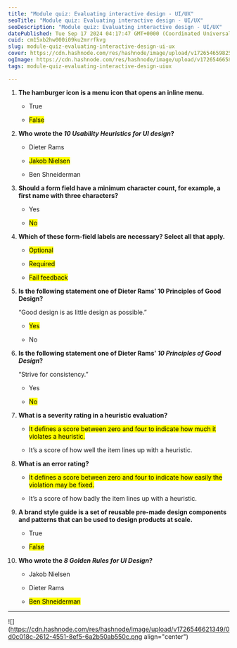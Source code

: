 ```yaml
---
title: "Module quiz: Evaluating interactive design - UI/UX"
seoTitle: "Module quiz: Evaluating interactive design - UI/UX"
seoDescription: "Module quiz: Evaluating interactive design - UI/UX"
datePublished: Tue Sep 17 2024 04:17:47 GMT+0000 (Coordinated Universal Time)
cuid: cm15xb2hw000i09ku2mrrfkvg
slug: module-quiz-evaluating-interactive-design-ui-ux
cover: https://cdn.hashnode.com/res/hashnode/image/upload/v1726546598258/48a06ecd-2096-4630-8c4c-6fe63cf17d4c.jpeg
ogImage: https://cdn.hashnode.com/res/hashnode/image/upload/v1726546658841/c6f7c2cf-1069-4fac-b323-e3d75966d232.jpeg
tags: module-quiz-evaluating-interactive-design-uiux

---
```


1. **The hamburger icon is a menu icon that opens an inline menu.**
    
    * True
        
    * <mark>False</mark>
        
2. **Who wrote the *10 Usability Heuristics for UI design*?**
    
    * Dieter Rams
        
    * <mark>Jakob Nielsen</mark>
        
    * Ben Shneiderman
        
3. **Should a form field have a minimum character count, for example, a first name with three characters?**
    
    * Yes
        
    * <mark>No</mark>
        
4. **Which of these form-field labels are necessary? Select all that apply.**
    
    * <mark>Optional</mark>
        
    * <mark>Required</mark>
        
    * <mark>Fail feedback</mark>
        
5. **Is the following statement one of Dieter Rams’ 10 Principles of Good Design?**
    
    “Good design is as little design as possible.”
    
    * <mark>Yes</mark>
        
    * No
        
6. **Is the following statement one of Dieter Rams’ *10 Principles of Good Design*?**
    
    “Strive for consistency.”
    
    * Yes
        
    * <mark>No</mark>
        
7. **What is a severity rating in a heuristic evaluation?**
    
    * <mark>It defines a score between zero and four to indicate how much it violates a heuristic.</mark>
        
    * It’s a score of how well the item lines up with a heuristic.
        
8. **What is an error rating?**
    
    * <mark>It defines a score between zero and four to indicate how easily the violation may be fixed.</mark>
        
    * It’s a score of how badly the item lines up with a heuristic.
        
9. **A brand style guide is a set of reusable pre-made design components and patterns that can be used to design products at scale.**
    
    * True
        
    * <mark>False</mark>
        
10. **Who wrote the *8 Golden Rules for UI Design*?**
    
    * Jakob Nielsen
        
    * Dieter Rams
        
    * <mark>Ben Shneiderman</mark>
        

---

![](https://cdn.hashnode.com/res/hashnode/image/upload/v1726546621349/0d0c018c-2612-4551-8ef5-6a2b50ab550c.png align="center")